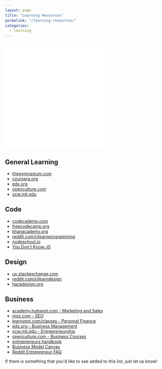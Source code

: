 ```yaml
---
layout: page
title: "Learning Resources"
permalink: "/learning-resources/"
categories:
  - learning
---
```


<img alt="Uncoded Learning Resources" src="/img/learning.png" style="max-width:350px;" class="center-block">

## General Learning

-   <a href="https://www.thegymnasium.com/">thegymnasium.com</a>
-   <a href="https://www.coursera.org">coursera.org</a>
-   <a href="https://www.edx.org/">edx.org</a>
-   <a href="http://www.openculture.com/">openculture.com</a>
-   <a href="https://ocw.mit.edu/index.htm">ocw.mit.edu</a>

## Code

-   <a href="https://www.codecademy.com/">codecademy.com</a>
-   <a href="https://www.freecodecamp.org/">freecodecamp.org</a>
-   <a href="https://www.khanacademy.org/">khanacademy.org</a>
-   <a href="https://www.reddit.com/r/learnprogramming/">reddit.com/r/learnprogramming</a>
-   <a href="https://nodeschool.io">nodeschool.io</a>
-   <a href="https://github.com/getify/You-Dont-Know-JS">You Don't Know JS</a>

## Design

-   <a href="https://ux.stackexchange.com/">ux.stackexchange.com<a>
-   <a href="https://www.reddit.com/r/learndesign/">reddit.com/r/learndesign</a>
-   <a href="https://hackdesign.org/">hackdesign.org</a>

## Business

-   <a href="https://academy.hubspot.com/">academy.hubspot.com - Marketing and Sales</a>
-   <a href="https://moz.com/learn/seo">moz.com - SEO</a>
-   <a href="https://www.learnvest.com/classes/">learnvest.com/classes - Personal Finance</a>
-   <a href="https://www.edx.org/course?subject=Business%20%26%20Management">edx.org - Business Management</a>
-   <a href="https://ocw.mit.edu/courses/entrepreneurship/">ocw.mit.edu - Entrepreneurship</a>
-   <a href="http://www.openculture.com/business_free_courses">openculture.com - Business Courses</a>
-   <a href="https://blog.kissmetrics.com/entrepreneurs-handbook/">entrepreneurs handbook</a>
-   <a href="https://en.wikipedia.org/wiki/Business_Model_Canvas">Business Model Canvas</a>
-   <a href="https://www.reddit.com/r/Entrepreneur/wiki/faq">Reddit Entrepreneur FAQ</a>


<p class="center-block">If there is something that you'd like to see added to this list, just let us know!</p>
